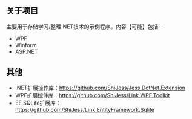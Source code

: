## 关于项目

主要用于存储学习/整理.NET技术的示例程序。内容【可能】包括：

* WPF
* Winform
* ASP.NET


## 其他


* .NET扩展操作库：https://github.com/ShiJess/Jess.DotNet.Extension
* WPF扩展控件库：https://github.com/ShiJess/Link.WPF.Toolkit
* EF SQLite扩展库：https://github.com/ShiJess/Link.EntityFramework.Sqlite
